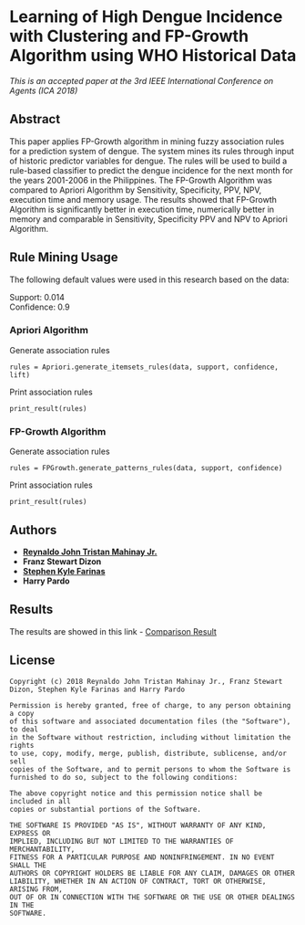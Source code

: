 # Learning of High Dengue Incidence with Clustering and FP-Growth Algorithm using WHO Historical Data

*This is an accepted paper at the 3rd IEEE International Conference on Agents (ICA 2018)*

## Abstract
This paper applies FP-Growth algorithm in mining fuzzy association rules for a prediction system of dengue. The system mines its rules through input of historic predictor variables for dengue. The rules will be used to build a rule-based classifier to predict the dengue incidence for the next month for the years 2001-2006 in the Philippines. The FP-Growth Algorithm was compared to Apriori Algorithm by Sensitivity, Specificity, PPV, NPV, execution time and memory usage. The results showed that FP-Growth Algorithm is significantly better in execution time, numerically better in memory and comparable in Sensitivity, Specificity PPV and NPV to Apriori Algorithm.

## Rule Mining Usage

The following default values were used in this research based on the data:

Support: 0.014 <br />
Confidence: 0.9

### Apriori Algorithm
Generate association rules
```
rules = Apriori.generate_itemsets_rules(data, support, confidence, lift)
```
Print association rules
```
print_result(rules)
```

### FP-Growth Algorithm
Generate association rules
```
rules = FPGrowth.generate_patterns_rules(data, support, confidence)
```
Print association rules
```
print_result(rules)
```

## Authors
*  [**Reynaldo John Tristan Mahinay Jr.**](https://github.com/rjtmahinay)
* **Franz Stewart Dizon**
* [**Stephen Kyle Farinas**](https://github.com/kfpyzi)
* **Harry Pardo**

## Results
The results are showed in this link - [Comparison Result](https://github.com/rjtmahinay/learning-of-high-dengue-incidence/tree/master/results)
## License

    Copyright (c) 2018 Reynaldo John Tristan Mahinay Jr., Franz Stewart Dizon, Stephen Kyle Farinas and Harry Pardo

    Permission is hereby granted, free of charge, to any person obtaining a copy
    of this software and associated documentation files (the "Software"), to deal
    in the Software without restriction, including without limitation the rights
    to use, copy, modify, merge, publish, distribute, sublicense, and/or sell
    copies of the Software, and to permit persons to whom the Software is
    furnished to do so, subject to the following conditions:

    The above copyright notice and this permission notice shall be included in all
    copies or substantial portions of the Software.

    THE SOFTWARE IS PROVIDED "AS IS", WITHOUT WARRANTY OF ANY KIND, EXPRESS OR
    IMPLIED, INCLUDING BUT NOT LIMITED TO THE WARRANTIES OF MERCHANTABILITY,
    FITNESS FOR A PARTICULAR PURPOSE AND NONINFRINGEMENT. IN NO EVENT SHALL THE
    AUTHORS OR COPYRIGHT HOLDERS BE LIABLE FOR ANY CLAIM, DAMAGES OR OTHER
    LIABILITY, WHETHER IN AN ACTION OF CONTRACT, TORT OR OTHERWISE, ARISING FROM,
    OUT OF OR IN CONNECTION WITH THE SOFTWARE OR THE USE OR OTHER DEALINGS IN THE
    SOFTWARE.

